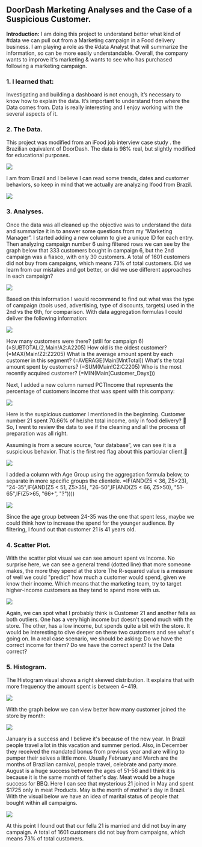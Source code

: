 ## DoorDash Marketing Analyses and the Case of a Suspicious Customer.

**Introduction:** I am doing this project to understand better what kind of #data we can pull out from a Marketing campaign in a Food delivery business.
I am playing a role as the #data Analyst that will summarize the information, so can be more easily understandable.
Overall, the company wants to improve it's marketing & wants to see who has purchased following a marketing campaign.

### 1. I learned that:

Investigating and building a dashboard is not enough, it’s necessary to know how to explain the data.
It’s important to understand from where the Data comes from.
Data is really interesting and I enjoy working with the several aspects of it.

### 2. The Data.

This project was modified from an iFood job interview case study . the Brazilian equivalent of DoorDash.
The data is 98% real, but slightly modified for educational purposes. 

<img src="images/1671479605588.png?raw=true"/>

I am from Brazil and I believe I can read some trends, dates and customer behaviors, so keep in mind that we actually are analyzing Ifood from Brazil.


<img src="images/1671479674361.jpg?raw=true"/>

### 3. Analyses.

Once the data was all cleaned up the objective was to understand the data and summarize it in to answer some questions from my “Marketing Manager”.
I started adding a new column to give a unique ID for each entry. Then analyzing campaign number 6 using filtered rows we can see by the graph below that 333 customers bought in campaign 6, but the 2nd campaign was a fiasco, with only 30 customers.
A total of 1601 customers did not buy from campaigns, which means 73% of total customers.
Did we learn from our mistakes and got better, or did we use different approaches in each campaign?


<img src="images/1671479947875.png?raw=true"/>

Based on this information I would recommend to find out what was the type of campaign (tools used, advertising, type of discounts, targets) used in the 2nd vs the 6th, for comparison.
With data aggregation formulas I could deliver the following information:

<img src="images/1671480085486.png?raw=true"/>

How many customers were there? (still for campaign 6)(=SUBTOTAL(2,Main!A2:A2205) 
How old is the oldest customer? (=MAX(Main!Z2:Z2205)
What is the average amount spent by each customer in this segment? (=AVERAGE(Main[MntTotal])
What's the total amount spent by customers? (=SUM(Main!C2:C2205)
Who is the most recently acquired customer? (=MIN(Main[Customer_Days]))

Next, I added a new column named PCTIncome that represents the percentage of customers income that was spent with this company:

<img src="images/1671480211950.png?raw=true"/>

Here is the suspicious customer I mentioned in the beginning.
Customer number 21 spent 70.66% of he/she total income, only in food delivery? 🤷
So, I went to review the data to see if the cleaning and all the process of preparation was all right.

Assuming is from a secure source, “our database”, we can see it is a suspicious behavior. That is the first red flag about this particular client.👀

<img src="1671480323824.gif?raw=true"/>

I added a column with Age Group using the aggregation formula below, to separate in more specific groups the clientele.
=IF(AND(Z5 < 36, Z5>23), "24-35",IF(AND(Z5 < 51, Z5>35), "26-50",IF(AND(Z5 < 66, Z5>50), "51-65",IF(Z5>65, "66+", "?"))))

<img src="1671480424660.png?raw=true"/>

Since the age group between 24-35 was the one that spent less, maybe we could think how to increase the spend for the younger audience.
By filtering, I found out that customer 21 is 41 years old.

### 4. Scatter Plot.

With the scatter plot visual we can see amount spent vs Income.
No surprise here, we can see a general trend (dotted line) that more someone makes, the more they spend at the store
The R-squared value is a measure of well we could "predict" how much a customer would spend, given we know their income.
Which means that the marketing team, try to target higher-income customers as they tend to spend more with us.

<img src="1671480577769.png?raw=true"/>

Again, we can spot what I probably think is Customer 21 and another fella as both outliers.
One has a very high income but doesn't spend much with the store. The other, has a low income, but spends quite a bit with the store.
It would be interesting to dive deeper on these two customers and see what's going on. In a real case scenario, we should be asking: Do we have the correct income for them? Do we have the correct spent? Is the Data correct?

### 5. Histogram.

The Histogram visual shows a right skewed distribution. It explains that with more frequency the amount spent is between $4 -$419.

<img src="1671483068455.png?raw=true"/>

With the graph below we can view better how many customer joined the store by month:

<img src="1671483132209.png?raw=true"/>

January is a success and I believe it's because of the new year. In Brazil people travel a lot in this vacation and summer period. Also, in December they received the mandated bonus from previous year and are willing to pumper their selves a little more.
Usually February and March are the months of Brazilian carnival, people travel, celebrate and party more.
August is a huge success between the ages of 51-56 and I think it is because it is the same month of father's day. Meat would be a huge success for BBQ.
Here I can see that mysterious 21 joined in May and spent $1725 only in meat Products. May is the month of mother's day in Brazil.
With the visual below we have an idea of marital status of people that bought within all campaigns.

<img src="1671484277886.png?raw=true"/>

At this point I found out that our fella 21 is married and did not buy in any campaign.
A total of 1601 customers did not buy from campaigns, which means 73% of total customers.

